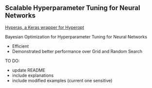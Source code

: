 ## Scalable Hyperparameter Tuning for Neural Networks

[Hyperas, a Keras wrapper for Hyperopt](https://github.com/maxpumperla/hyperas)

Bayesian Optimization for Hyperparameter Tuning for Neural Networks
- Efficient
- Demonstrated better performance over Grid and Random Search 

TO DO:
- update README
- include explanations
- include modified examples (current one sensitive)